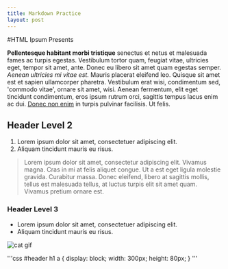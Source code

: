 ```yaml
---
title: Markdown Practice
layout: post
---
```


#HTML Ipsum Presents
	       
**Pellentesque habitant morbi tristique** senectus et netus et malesuada fames ac turpis egestas. Vestibulum tortor quam, feugiat vitae, ultricies eget, tempor sit amet, ante. Donec eu libero sit amet quam egestas semper. *Aenean ultricies mi vitae est.* Mauris placerat eleifend leo. Quisque sit amet est et sapien ullamcorper pharetra. Vestibulum erat wisi, condimentum sed, 'commodo vitae', ornare sit amet, wisi. Aenean fermentum, elit eget tincidunt condimentum, eros ipsum rutrum orci, sagittis tempus lacus enim ac dui. [Donec non enim](#) in turpis pulvinar facilisis. Ut felis.
 
## Header Level 2
	       

   1. Lorem ipsum dolor sit amet, consectetuer adipiscing elit.
   2. Aliquam tincidunt mauris eu risus.

 
> Lorem ipsum dolor sit amet, consectetur adipiscing elit. Vivamus magna. Cras in mi at felis aliquet congue. Ut a est eget ligula molestie gravida. Curabitur massa. Donec
> eleifend, libero at sagittis mollis, tellus est malesuada tellus, at luctus turpis elit sit amet quam. Vivamus pretium ornare est.
 
### Header Level 3
 

   * Lorem ipsum dolor sit amet, consectetuer adipiscing elit.
   * Aliquam tincidunt mauris eu risus.
 
![cat gif](http://i.imgur.com/v1gUYem.gif)
 

'''css
#header h1 a { 
	display: block; 
	width: 300px; 
	height: 80px; 
}
'''
